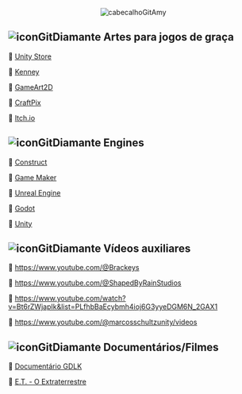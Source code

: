 
<div align="center">
  
![cabecalhoGitAmy](https://github.com/user-attachments/assets/cf34030a-ae34-4e61-8f98-bb3dc318320a)

</div>

## ![iconGitDiamante](https://github.com/user-attachments/assets/0600bada-db2a-4577-8310-1a1ff3424ffb) Artes para jogos de graça

  💎 [Unity Store](https://assetstore.unity.com/)
  
  💎 [Kenney](https://kenney.nl/assets)
  
  💎 [GameArt2D](https://www.gameart2d.com/freebies.html)
  
  💎 [CraftPix](https://craftpix.net)
  
  💎 [Itch.io](https://itch.io/game-assets/free)

## ![iconGitDiamante](https://github.com/user-attachments/assets/0600bada-db2a-4577-8310-1a1ff3424ffb) Engines

  💎 [Construct](https://www.construct.net/en)
  
  💎 [Game Maker](https://gamemaker.io/pt-BR)
  
  💎 [Unreal Engine](https://www.unrealengine.com/pt-BR)
  
  💎 [Godot](https://godotengine.org/)
  
  💎 [Unity](https://unity.com/pt)

## ![iconGitDiamante](https://github.com/user-attachments/assets/0600bada-db2a-4577-8310-1a1ff3424ffb) Vídeos auxiliares

  💎 https://www.youtube.com/@Brackeys
  
  💎 https://www.youtube.com/@ShapedByRainStudios
  
  💎 https://www.youtube.com/watch?v=Bt6rZWjapIk&list=PLfhbBaEcybmh4ioj6G3yyeDGM6N_2GAX1
  
  💎 https://www.youtube.com/@marcosschultzunity/videos

## ![iconGitDiamante](https://github.com/user-attachments/assets/0600bada-db2a-4577-8310-1a1ff3424ffb) Documentários/Filmes

  💎 [Documentário GDLK](https://www.netflix.com/search?q=gdlk&jbv=81019087)
  
  💎 [E.T. - O Extraterrestre](https://www.primevideo.com/dp/amzn1.dv.gti.86ac0f2e-2364-8e52-c91c-ed6ae11922b3?autoplay=0&ref_=atv_cf_strg_wb)
    
